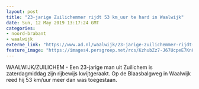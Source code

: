 ```yaml
---
layout: post
title: "23-jarige Zuilichemmer rijdt 53 km_uur te hard in Waalwijk"
date: Sun, 12 May 2019 13:17:24 GMT
categories: 
- noord-brabant 
- waalwijk 
externe_link: "https://www.ad.nl/waalwijk/23-jarige-zuilichemmer-rijdt-53-km-uur-te-hard-in-waalwijk~aba125ed/"
feature_image: "https://images4.persgroep.net/rcs/KzhubZz7-J67UcpeE7Kn8RvB_uQ/diocontent/121698113/_fitwidth/400/?appId=21791a8992982cd8da851550a453bd7f&quality=0.7"
---
```


WAALWIJK/ZUILICHEM - Een 23-jarige man uit Zuilichem is zaterdagmiddag zijn rijbewijs kwijtgeraakt. Op de Blaasbalgweg in Waalwijk reed hij 53 km/uur meer dan was toegestaan.
